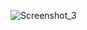 ![Screenshot_3](https://github.com/Biovulfik/DZ.Report-Portal/assets/129075435/0cd12067-77ca-4bf0-a82b-cb426697f927)

